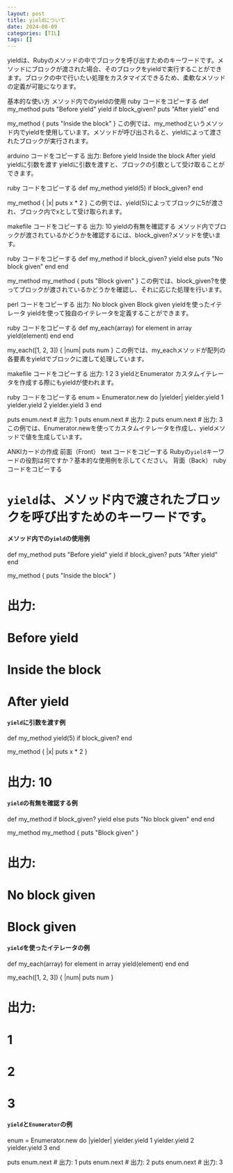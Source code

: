 ```yaml
---
layout: post
title: yieldについて
date: 2024-08-09
categories: [TIL]
tags: []
---
```


yieldは、Rubyのメソッドの中でブロックを呼び出すためのキーワードです。メソッドにブロックが渡された場合、そのブロックをyieldで実行することができます。ブロックの中で行いたい処理をカスタマイズできるため、柔軟なメソッドの定義が可能になります。

基本的な使い方
メソッド内でのyieldの使用
ruby
コードをコピーする
def my_method
  puts "Before yield"
  yield if block_given?
  puts "After yield"
end

my_method { puts "Inside the block" }
この例では、my_methodというメソッド内でyieldを使用しています。メソッドが呼び出されると、yieldによって渡されたブロックが実行されます。

arduino
コードをコピーする
出力:
Before yield
Inside the block
After yield
yieldに引数を渡す
yieldに引数を渡すと、ブロックの引数として受け取ることができます。

ruby
コードをコピーする
def my_method
  yield(5) if block_given?
end

my_method { |x| puts x * 2 }
この例では、yield(5)によってブロックに5が渡され、ブロック内でxとして受け取られます。

makefile
コードをコピーする
出力:
10
yieldの有無を確認する
メソッド内でブロックが渡されているかどうかを確認するには、block_given?メソッドを使います。

ruby
コードをコピーする
def my_method
  if block_given?
    yield
  else
    puts "No block given"
  end
end

my_method
my_method { puts "Block given" }
この例では、block_given?を使ってブロックが渡されているかどうかを確認し、それに応じた処理を行います。

perl
コードをコピーする
出力:
No block given
Block given
yieldを使ったイテレータ
yieldを使って独自のイテレータを定義することができます。

ruby
コードをコピーする
def my_each(array)
  for element in array
    yield(element)
  end
end

my_each([1, 2, 3]) { |num| puts num }
この例では、my_eachメソッドが配列の各要素をyieldでブロックに渡して処理しています。

makefile
コードをコピーする
出力:
1
2
3
yieldとEnumerator
カスタムイテレータを作成する際にもyieldが使われます。

ruby
コードをコピーする
enum = Enumerator.new do |yielder|
  yielder.yield 1
  yielder.yield 2
  yielder.yield 3
end

puts enum.next  # 出力: 1
puts enum.next  # 出力: 2
puts enum.next  # 出力: 3
この例では、Enumerator.newを使ってカスタムイテレータを作成し、yieldメソッドで値を生成しています。

ANKIカードの作成
前面（Front）
text
コードをコピーする
Rubyの`yield`キーワードの役割は何ですか？基本的な使用例を示してください。
背面（Back）
ruby
コードをコピーする
# `yield`は、メソッド内で渡されたブロックを呼び出すためのキーワードです。

#### メソッド内での`yield`の使用例
def my_method
  puts "Before yield"
  yield if block_given?
  puts "After yield"
end

my_method { puts "Inside the block" }
# 出力:
# Before yield
# Inside the block
# After yield

#### `yield`に引数を渡す例
def my_method
  yield(5) if block_given?
end

my_method { |x| puts x * 2 }
# 出力: 10

#### `yield`の有無を確認する例
def my_method
  if block_given?
    yield
  else
    puts "No block given"
  end
end

my_method
my_method { puts "Block given" }
# 出力:
# No block given
# Block given

#### `yield`を使ったイテレータの例
def my_each(array)
  for element in array
    yield(element)
  end
end

my_each([1, 2, 3]) { |num| puts num }
# 出力:
# 1
# 2
# 3

#### `yield`と`Enumerator`の例
enum = Enumerator.new do |yielder|
  yielder.yield 1
  yielder.yield 2
  yielder.yield 3
end

puts enum.next  # 出力: 1
puts enum.next  # 出力: 2
puts enum.next  # 出力: 3
